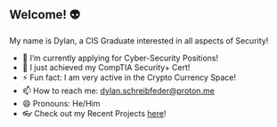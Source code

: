 ## Welcome! 👽


My name is Dylan, a CIS Graduate interested in all aspects of Security!

- 🔭 I’m currently applying for Cyber-Security Positions!
- 🌱 I just achieved my CompTIA Security+ Cert!
- ⚡ Fun fact: I am very active in the Crypto Currency Space!
- 📫 How to reach me: dylan.schreibfeder@proton.me
- 😄 Pronouns: He/Him
- 👓 Check out my Recent Projects [here](https://github.com/itsDylByDay/HydraBruteForceLab)!


<!--
**itsDylByDay/itsDylByDay** is a ✨ _special_ ✨ repository because its `README.md` (this file) appears on your GitHub profile.

Here are some ideas to get you started:

- 🔭 I’m currently working on ...
- 🌱 I’m currently learning ...
- 👯 I’m looking to collaborate on ...
- 🤔 I’m looking for help with ...
- 💬 Ask me about ...
- 📫 How to reach me: ...
- 😄 Pronouns: ...
- ⚡ Fun fact: ...
-->
